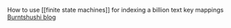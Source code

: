 How to use [[finite state machines]] for indexing a billion text key mappings
 [Burntshushi blog](https://blog.burntsushi.net/transducers/)
